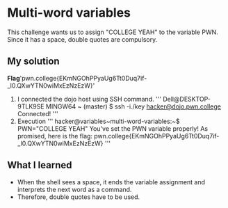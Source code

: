 # Multi-word variables
This challenge wants us to assign "COLLEGE YEAH" to the variable PWN. Since it has a space, double quotes are compulsory.
## My solution
**Flag**'pwn.college{EKmNGOhPPyaUg6Tt0Duq7if-_l0.QXwYTN0wiMxEzNzEzW}'
1. I connected the dojo host using SSH command.
'''
Dell@DESKTOP-9TLK9SE MINGW64 ~ (master)
$ ssh -i./key hacker@dojo.pwn.college
Connected!
'''
2. Execution 
'''
hacker@variables~multi-word-variables:~$ PWN="COLLEGE YEAH"
You've set the PWN variable properly! As promised, here is the flag:
pwn.college{EKmNGOhPPyaUg6Tt0Duq7if-_l0.QXwYTN0wiMxEzNzEzW}
'''

## What I learned 
- When the shell sees a space, it ends the variable assignment and interprets the next word as a command. 
- Therefore, double quotes have to be used.